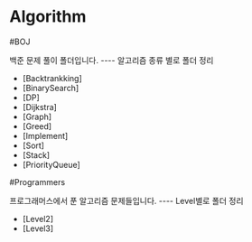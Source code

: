 # Algorithm

#BOJ

<p>백준 문제 풀이 폴더입니다. ---- 알고리즘 종류 별로 폴더 정리</p>
<ul>
  <li>[Backtrankking]</li>
  <li>[BinarySearch]</li>
  <li>[DP]</li>
  <li>[Dijkstra]</li>
  <li>[Graph]</li>
  <li>[Greed]</li>
  <li>[Implement]</li>
  <li>[Sort]</li>
  <li>[Stack] </li>
  <li>[PriorityQueue] </li>
</ul>

#Programmers

<p>프로그래머스에서 푼 알고리즘 문제들입니다. ---- Level별로 폴더 정리</p>
<ul>
  <li>[Level2] </li>
  <li>[Level3] </li>
</ul>
